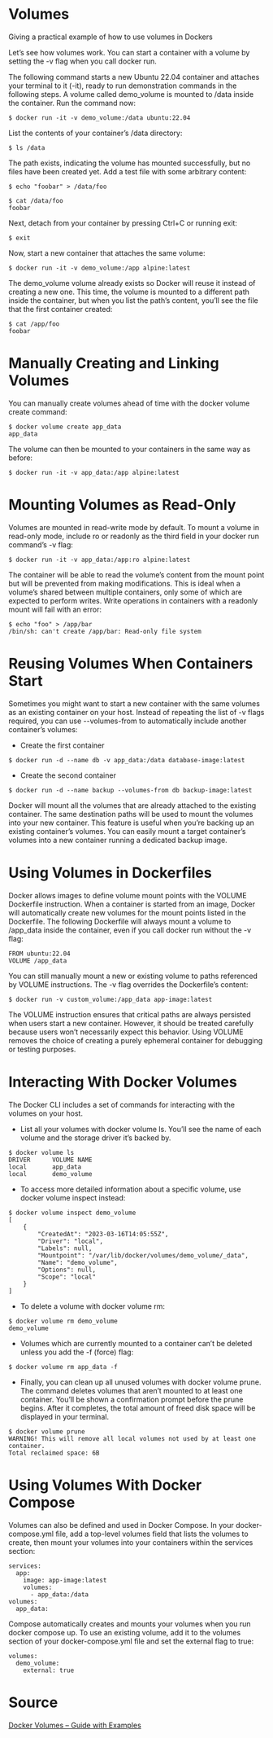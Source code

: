 # Volumes
Giving a practical example of how to use volumes in Dockers

Let’s see how volumes work. You can start a container with a volume by setting the -v flag when you call docker run.

The following command starts a new Ubuntu 22.04 container and attaches your terminal to it (-it), ready to run demonstration commands in the following steps. A volume called demo_volume is mounted to /data inside the container. Run the command now:
```
$ docker run -it -v demo_volume:/data ubuntu:22.04
```

List the contents of your container’s /data directory:
```
$ ls /data
```

The path exists, indicating the volume has mounted successfully, but no files have been created yet. Add a test file with some arbitrary content:
```
$ echo "foobar" > /data/foo

$ cat /data/foo
foobar
```

Next, detach from your container by pressing Ctrl+C or running exit:
```
$ exit
```

Now, start a new container that attaches the same volume:
```
$ docker run -it -v demo_volume:/app alpine:latest
```

The demo_volume volume already exists so Docker will reuse it instead of creating a new one. This time, the volume is mounted to a different path inside the container, but when you list the path’s content, you’ll see the file that the first container created:
```
$ cat /app/foo
foobar
```

# Manually Creating and Linking Volumes
You can manually create volumes ahead of time with the docker volume create command:
```
$ docker volume create app_data
app_data
```

The volume can then be mounted to your containers in the same way as before:
```
$ docker run -it -v app_data:/app alpine:latest
```

# Mounting Volumes as Read-Only
Volumes are mounted in read-write mode by default. To mount a volume in read-only mode, include ro or readonly as the third field in your docker run command’s -v flag:
```
$ docker run -it -v app_data:/app:ro alpine:latest
```

The container will be able to read the volume’s content from the mount point but will be prevented from making modifications. This is ideal when a volume’s shared between multiple containers, only some of which are expected to perform writes. Write operations in containers with a readonly mount will fail with an error:
```
$ echo "foo" > /app/bar
/bin/sh: can't create /app/bar: Read-only file system
```

# Reusing Volumes When Containers Start
Sometimes you might want to start a new container with the same volumes as an existing container on your host. Instead of repeating the list of -v flags required, you can use --volumes-from to automatically include another container’s volumes:

- Create the first container
```
$ docker run -d --name db -v app_data:/data database-image:latest
```

- Create the second container
```
$ docker run -d --name backup --volumes-from db backup-image:latest
```

Docker will mount all the volumes that are already attached to the existing container. The same destination paths will be used to mount the volumes into your new container. This feature is useful when you’re backing up an existing container’s volumes. You can easily mount a target container’s volumes into a new container running a dedicated backup image.

# Using Volumes in Dockerfiles
Docker allows images to define volume mount points with the VOLUME Dockerfile instruction. When a container is started from an image, Docker will automatically create new volumes for the mount points listed in the Dockerfile. The following Dockerfile will always mount a volume to /app_data inside the container, even if you call docker run without the -v flag:
```
FROM ubuntu:22.04
VOLUME /app_data
```

You can still manually mount a new or existing volume to paths referenced by VOLUME instructions. The -v flag overrides the Dockerfile’s content:
```
$ docker run -v custom_volume:/app_data app-image:latest
```

The VOLUME instruction ensures that critical paths are always persisted when users start a new container. However, it should be treated carefully because users won’t necessarily expect this behavior. Using VOLUME removes the choice of creating a purely ephemeral container for debugging or testing purposes.

# Interacting With Docker Volumes
The Docker CLI includes a set of commands for interacting with the volumes on your host.

- List all your volumes with docker volume ls. You’ll see the name of each volume and the storage driver it’s backed by. 
```
$ docker volume ls
DRIVER      VOLUME NAME
local       app_data
local       demo_volume
```

- To access more detailed information about a specific volume, use docker volume inspect instead:
```
$ docker volume inspect demo_volume
[
    {
        "CreatedAt": "2023-03-16T14:05:55Z",
        "Driver": "local",
        "Labels": null,
        "Mountpoint": "/var/lib/docker/volumes/demo_volume/_data",
        "Name": "demo_volume",
        "Options": null,
        "Scope": "local"
    }
]
```
- To delete a volume with docker volume rm:
```
$ docker volume rm demo_volume
demo_volume
```

- Volumes which are currently mounted to a container can’t be deleted unless you add the -f (force) flag:
```
$ docker volume rm app_data -f
```

- Finally, you can clean up all unused volumes with docker volume prune. The command deletes volumes that aren’t mounted to at least one container. You’ll be shown a confirmation prompt before the prune begins. After it completes, the total amount of freed disk space will be displayed in your terminal.
```
$ docker volume prune
WARNING! This will remove all local volumes not used by at least one container.
Total reclaimed space: 6B
```

# Using Volumes With Docker Compose
Volumes can also be defined and used in Docker Compose. In your docker-compose.yml file, add a top-level volumes field that lists the volumes to create, then mount your volumes into your containers within the services section:
```
services:
  app:
    image: app-image:latest
    volumes:
      - app_data:/data
volumes:
  app_data:
```

Compose automatically creates and mounts your volumes when you run docker compose up. To use an existing volume, add it to the volumes section of your docker-compose.yml file and set the external flag to true:
```
volumes:
  demo_volume:
    external: true
```

# Source
[Docker Volumes – Guide with Examples](https://spacelift.io/blog/docker-volumes)

